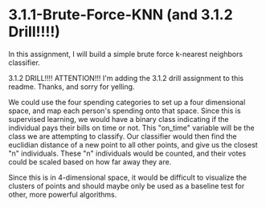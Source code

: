 # 3.1.1-Brute-Force-KNN (and 3.1.2 Drill!!!!)
In this assignment, I will build a simple brute force k-nearest neighbors classifier.


3.1.2 DRILL!!!! ATTENTION!!! I'm adding the 3.1.2 drill assignment to this readme. Thanks, and sorry for yelling.

We could use the four spending categories to set up a four dimensional space, and map each person's spending onto that space. Since this is supervised learning, we would have a binary class indicating if the individual pays their bills on time or not. This "on_time" variable will be the class we are attempting to classify. Our classifier would then find the euclidian distance of a new point to all other points, and give us the closest "n" individuals. These "n" individuals would be counted, and their votes could be scaled based on how far away they are.

Since this is in 4-dimensional space, it would be difficult to visualize the clusters of points and should maybe only be used as a baseline test for other, more powerful algorithms.
